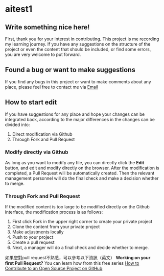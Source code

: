 # aitest1

## Write something nice here!

First, thank you for your interest in contributing. This project is me recording my learning journey.
If you have any suggestions on the structure of the project or even the content that should be included, or find some errors, you are very welcome to put forward.

## Found a bug or want to make suggestions
If you find any bugs in this project or want to make comments about any place, please feel free to contact me via [Email](wayne900204@gmail.com)

## How to start edit

If you have suggestions for any place and hope your changes can be integrated back, according to the major differences in the changes can be divided into:
1. Direct modification via Github
2. Through Fork and Pull Request

### Modify directly via Github

As long as you want to modify any file, you can directly click the **Edit** button, and edit and modify directly on the browser.
After the modification is completed, a Pull Request will be automatically created. Then the relevant management personnel will do the final check and make a decision whether to merge.

### Through Fork and Pull Request


If the modified content is too large to be modified directly on the Github interface, the modification process is as follows:
1. First click Fork in the upper right corner to create your private project
2. Clone the content from your private project
3. Make adjustments locally
4. Push to your project
5. Create a pull request
6. Next, a manager will do a final check and decide whether to merge.

如果您對pull request不熟悉，可以參考以下資訊（英文）
**Working on your first Pull Request?** You can learn how from this free series [How to Contribute to an Open Source Project on GitHub](https://egghead.io/series/how-to-contribute-to-an-open-source-project-on-github)